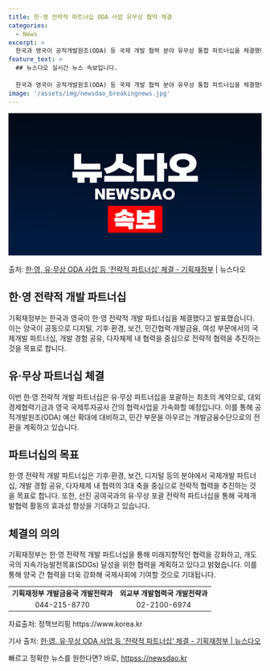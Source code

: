 ```yaml
---
title: 한·영 전략적 파트너십 ODA 사업 유무상 협약 체결
categories:
  - News
excerpt: >
  한국과 영국이 공적개발원조(ODA) 등 국제 개발 협력 분야 유무상 통합 파트너십을 체결했다. 기획재정부는 …
feature_text: >
  ## 뉴스다오 실시간 뉴스 속보입니다.

  한국과 영국이 공적개발원조(ODA) 등 국제 개발 협력 분야 유무상 통합 파트너십을 체결했다. 기획재정부는 …
image: '/assets/img/newsdao_breakingnews.jpg'
---
```


![뉴스다오 속보](/assets/img/newsdao_breakingnews.jpg)

<p>출처: <a href="httpss://newsdao.kr/2627" rel="dofollow">한·영, 유·무상 ODA 사업 등 ‘전략적 파트너십’ 체결 - 기획재정부</a> | 뉴스다오</p>

<h2 data-ke-size="size26">한·영 전략적 개발 파트너십</h2>
기획재정부는 한국과 영국이 한·영 전략적 개발 파트너십을 체결했다고 발표했습니다. 이는 양국이 공동으로 디지털, 기후·환경, 보건, 민간협력·개발금융, 여성 부문에서의 국제개발 파트너십, 개발 경험 공유, 다자체제 내 협력을 중심으로 전략적 협력을 추진하는 것을 목표로 합니다.

<p data-ke-size="size16"></p>

<h2 data-ke-size="size24">유·무상 파트너십 체결</h2>
이번 한·영 전략적 개발 파트너십은 유·무상 파트너십을 포괄하는 최초의 계약으로, 대외경제협력기금과 영국 국제투자공사 간의 협력사업을 가속화할 예정입니다. 이를 통해 공적개발원조(ODA) 예산 확대에 대비하고, 민간 부문을 아우르는 개발금융수단으로의 전환을 계획하고 있습니다.

<p data-ke-size="size16"></p>

<h2 data-ke-size="size24">파트너십의 목표</h2>
한·영 전략적 개발 파트너십은 기후·환경, 보건, 디지털 등의 분야에서 국제개발 파트너십, 개발 경험 공유, 다자체제 내 협력의 3대 축을 중심으로 전략적 협력을 추진하는 것을 목표로 합니다. 또한, 선진 공여국과의 유·무상 포괄 전략적 파트너십을 통해 국제개발협력 활동의 효과성 향상을 기대하고 있습니다.

<p data-ke-size="size16"></p>

<h2 data-ke-size="size24">체결의 의의</h2>
기획재정부는 한·영 전략적 개발 파트너십을 통해 미래지향적인 협력을 강화하고, 개도국의 지속가능발전목표(SDGs) 달성을 위한 협력을 계획하고 있다고 밝혔습니다. 이를 통해 양국 간 협력을 더욱 강화해 국제사회에 기여할 것으로 기대됩니다.

<p data-ke-size="size16"></p>

<table>
	<tr>
		<td style="text-align: center; height: 17px;"><b>기획재정부 개발금융국 개발전략과</b></td>
		<td style="text-align: center; height: 17px;"><b>외교부 개발협력국 개발전략과</b></td>
	</tr>
	<tr>
		<td style="text-align: center; height: 17px;">044-215-8770</td>
		<td style="text-align: center; height: 17px;">02-2100-6974</td>
	</tr>
</table>

<p data-ke-size="size16">자료출처: 정책브리핑 https://www.korea.kr</p>
<p data-ke-size="size16">기사 출처: <a href="httpss://newsdao.kr/2627">한·영, 유·무상 ODA 사업 등 ‘전략적 파트너십’ 체결 - 기획재정부 | 뉴스다오</a></p> 

빠르고 정확한 뉴스를 원한다면? 바로, <a href="httpss://newsdao.kr" rel="dofollow">httpss://newsdao.kr</a>


